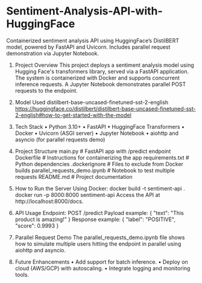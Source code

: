 # Sentiment-Analysis-API-with-HuggingFace
Containerized sentiment analysis API using HuggingFace’s DistilBERT model, powered by FastAPI and Uvicorn. Includes parallel request demonstration via Jupyter Notebook.

1. Project Overview
This project deploys a sentiment analysis model using Hugging Face's transformers library, served via a FastAPI application. The system is containerized with Docker and supports concurrent inference requests. A Jupyter Notebook demonstrates parallel POST requests to the endpoint.

2. Model Used
distilbert-base-uncased-finetuned-sst-2-english
https://huggingface.co/distilbert/distilbert-base-uncased-finetuned-sst-2-english#how-to-get-started-with-the-model 

3. Tech Stack
•	Python 3.10+
•	FastAPI
•	HuggingFace Transformers
•	Docker
•	Uvicorn (ASGI server)
•	Jupyter Notebook
•	aiohttp and asyncio (for parallel requests demo)

4. Project Structure
   main.py                 # FastAPI app with /predict endpoint
   Dockerfile             # Instructions for containerizing the app
   requirements.txt       # Python dependencies
   .dockerignore          # Files to exclude from Docker builds
   parallel_requests_demo.ipynb  # Notebook to test multiple requests
   README.md              # Project documentation

5. How to Run the Server
Using Docker:
docker build -t sentiment-api .
docker run -p 8000:8000 sentiment-api
Access the API at http://localhost:8000/docs.

6. API Usage
Endpoint: POST /predict
Payload example:
{
  "text": "This product is amazing!"
}
Response example:
{
  "label": "POSITIVE",
  "score": 0.9993
}

7. Parallel Request Demo
The parallel_requests_demo.ipynb file shows how to simulate multiple users hitting the endpoint in parallel using aiohttp and asyncio.

8. Future Enhancements
•	Add support for batch inference.
•	Deploy on cloud (AWS/GCP) with autoscaling.
•	Integrate logging and monitoring tools.
